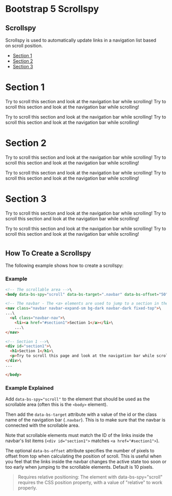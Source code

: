 Bootstrap 5 Scrollspy
=====================

Scrollspy
---------

Scrollspy is used to automatically update links in a navigation list based on scroll position.

-   [Section 1](https://www.w3schools.com/bootstrap5/trybs_scrollspy.htm#section1)
-   [Section 2](https://www.w3schools.com/bootstrap5/trybs_scrollspy.htm#section2)
-   [Section 3](https://www.w3schools.com/bootstrap5/trybs_scrollspy.htm#section3)

Section 1
=========

Try to scroll this section and look at the navigation bar while scrolling! Try to scroll this section and look at the navigation bar while scrolling!

Try to scroll this section and look at the navigation bar while scrolling! Try to scroll this section and look at the navigation bar while scrolling!

Section 2
=========

Try to scroll this section and look at the navigation bar while scrolling! Try to scroll this section and look at the navigation bar while scrolling!

Try to scroll this section and look at the navigation bar while scrolling! Try to scroll this section and look at the navigation bar while scrolling!

Section 3
=========

Try to scroll this section and look at the navigation bar while scrolling! Try to scroll this section and look at the navigation bar while scrolling!

Try to scroll this section and look at the navigation bar while scrolling! Try to scroll this section and look at the navigation bar while scrolling!


#

How To Create a Scrollspy
-------------------------

The following example shows how to create a scrollspy:

### Example
``` html
<!-- The scrollable area -->\
<body data-bs-spy="scroll" data-bs-target=".navbar" data-bs-offset="50">

<!-- The navbar - The <a> elements are used to jump to a section in the scrollable area -->\
<nav class="navbar navbar-expand-sm bg-dark navbar-dark fixed-top">\
...\
  <ul class="navbar-nav">\
    <li><a href="#section1">Section 1</a></li>\
    ...\
</nav>

<!-- Section 1 -->\
<div id="section1">\
  <h1>Section 1</h1>\
  <p>Try to scroll this page and look at the navigation bar while scrolling!</p>\
</div>\
...

</body>
```
 
### Example Explained

Add `data-bs-spy="scroll"` to the element that should be used as the scrollable area (often this is the `<body>` element).

Then add the `data-bs-target` attribute with a value of the id or the class name of the navigation bar (`.navbar`). This is to make sure that the navbar is connected with the scrollable area.

Note that scrollable elements must match the ID of the links inside the navbar's list items (`<div id="section1">` matches `<a href="#section1">`).

The optional `data-bs-offset` attribute specifies the number of pixels to offset from top when calculating the position of scroll. This is useful when you feel that the links inside the navbar changes the active state too soon or too early when jumping to the scrollable elements. Default is 10 pixels.

> Requires relative positioning: The element with data-bs-spy="scroll" requires the CSS position property, with a value of "relative" to work properly.
